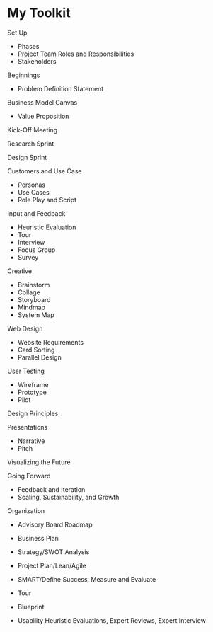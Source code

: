 # My Toolkit

Set Up
* Phases
* Project Team Roles and Responsibilities
* Stakeholders

Beginnings
* Problem Definition Statement

Business Model Canvas
* Value Proposition

Kick-Off Meeting

Research Sprint

Design Sprint

Customers and Use Case
* Personas
* Use Cases
* Role Play and Script

Input and Feedback
* Heuristic Evaluation
* Tour
* Interview
* Focus Group
* Survey

Creative
* Brainstorm
* Collage
* Storyboard
* Mindmap
* System Map

Web Design
* Website Requirements
* Card Sorting 
* Parallel Design

User Testing
* Wireframe
* Prototype
* Pilot

Design Principles

Presentations
* Narrative
* Pitch

Visualizing the Future

Going Forward
* Feedback and Iteration
* Scaling, Sustainability, and Growth

Organization
* Advisory Board Roadmap


* Business Plan
* Strategy/SWOT Analysis
* Project Plan/Lean/Agile
* SMART/Define Success, Measure and Evaluate
* Tour
* Blueprint
* Usability Heuristic Evaluations, Expert Reviews, Expert Interview


